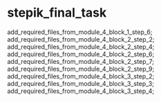 # stepik_final_task
add_required_files_from_module_4_block_1_step_6;
add_required_files_from_module_4_block_2_step_2;
add_required_files_from_module_4_block_2_step_4;
add_required_files_from_module_4_block_2_step_6;
add_required_files_from_module_4_block_2_step_7;
add_required_files_from_module_4_block_2_step_9;
add_required_files_from_module_4_block_3_step_2;
add_required_files_from_module_4_block_3_step_3;
add_required_files_from_module_4_block_3_step_4;